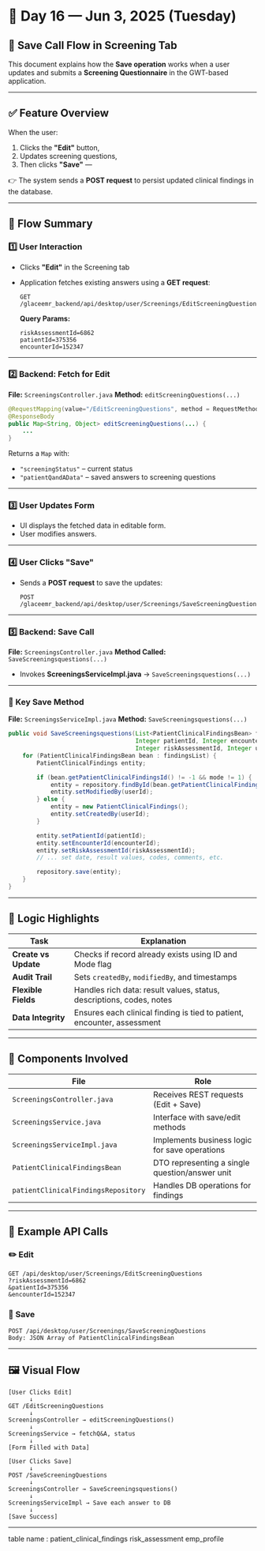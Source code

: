 # 📅 Day 16 — Jun 3, 2025 (Tuesday)

## 💾 Save Call Flow in Screening Tab

This document explains how the **Save operation** works when a user updates and submits a **Screening Questionnaire** in the GWT-based application.

---

## ✅ Feature Overview

When the user:

1. Clicks the **"Edit"** button,
2. Updates screening questions,
3. Then clicks **"Save"** —

👉 The system sends a **POST request** to persist updated clinical findings in the database.

---

## 🔁 Flow Summary

### 1️⃣ **User Interaction**

* Clicks **"Edit"** in the Screening tab
* Application fetches existing answers using a **GET request**:

  ```
  GET /glaceemr_backend/api/desktop/user/Screenings/EditScreeningQuestions
  ```

  **Query Params:**

  ```
  riskAssessmentId=6862
  patientId=375356
  encounterId=152347
  ```

---

### 2️⃣ **Backend: Fetch for Edit**

**File:** `ScreeningsController.java`
**Method:** `editScreeningQuestions(...)`

```java
@RequestMapping(value="/EditScreeningQuestions", method = RequestMethod.GET)
@ResponseBody
public Map<String, Object> editScreeningQuestions(...) {
    ...
}
```

Returns a `Map` with:

* `"screeningStatus"` – current status
* `"patientQandAData"` – saved answers to screening questions

---

### 3️⃣ **User Updates Form**

* UI displays the fetched data in editable form.
* User modifies answers.

---

### 4️⃣ **User Clicks "Save"**

* Sends a **POST request** to save the updates:

  ```
  POST /glaceemr_backend/api/desktop/user/Screenings/SaveScreeningQuestions
  ```

---

### 5️⃣ **Backend: Save Call**

**File:** `ScreeningsController.java`
**Method Called:** `SaveScreeningsquestions(...)`

* Invokes **ScreeningsServiceImpl.java** → `SaveScreeningsquestions(...)`

---

### 🔧 Key Save Method

**File:** `ScreeningsServiceImpl.java`
**Method:** `SaveScreeningsquestions(...)`

```java
public void SaveScreeningsquestions(List<PatientClinicalFindingsBean> findingsList,
                                    Integer patientId, Integer encounterId,
                                    Integer riskAssessmentId, Integer userId, Integer mode) {
    for (PatientClinicalFindingsBean bean : findingsList) {
        PatientClinicalFindings entity;

        if (bean.getPatientClinicalFindingsId() != -1 && mode != 1) {
            entity = repository.findById(bean.getPatientClinicalFindingsId());
            entity.setModifiedBy(userId);
        } else {
            entity = new PatientClinicalFindings();
            entity.setCreatedBy(userId);
        }

        entity.setPatientId(patientId);
        entity.setEncounterId(encounterId);
        entity.setRiskAssessmentId(riskAssessmentId);
        // ... set date, result values, codes, comments, etc.

        repository.save(entity);
    }
}
```

---

## 🧠 Logic Highlights

| Task                 | Explanation                                                             |
| -------------------- | ----------------------------------------------------------------------- |
| **Create vs Update** | Checks if record already exists using ID and Mode flag                  |
| **Audit Trail**      | Sets `createdBy`, `modifiedBy`, and timestamps                          |
| **Flexible Fields**  | Handles rich data: result values, status, descriptions, codes, notes    |
| **Data Integrity**   | Ensures each clinical finding is tied to patient, encounter, assessment |

---

## 🧩 Components Involved

| File                                | Role                                           |
| ----------------------------------- | ---------------------------------------------- |
| `ScreeningsController.java`         | Receives REST requests (Edit + Save)           |
| `ScreeningsService.java`            | Interface with save/edit methods               |
| `ScreeningsServiceImpl.java`        | Implements business logic for save operations  |
| `PatientClinicalFindingsBean`       | DTO representing a single question/answer unit |
| `patientClinicalFindingsRepository` | Handles DB operations for findings             |

---

## 📌 Example API Calls

### ✏️ Edit

```http
GET /api/desktop/user/Screenings/EditScreeningQuestions
?riskAssessmentId=6862
&patientId=375356
&encounterId=152347
```

### 💾 Save

```http
POST /api/desktop/user/Screenings/SaveScreeningQuestions
Body: JSON Array of PatientClinicalFindingsBean
```

---

## 🖼️ Visual Flow

```
[User Clicks Edit]
      ↓
GET /EditScreeningQuestions
      ↓
ScreeningsController → editScreeningQuestions()
      ↓
ScreeningsService → fetchQ&A, status
      ↓
[Form Filled with Data]

[User Clicks Save]
      ↓
POST /SaveScreeningQuestions
      ↓
ScreeningsController → SaveScreeningsquestions()
      ↓
ScreeningsServiceImpl → Save each answer to DB
      ↓
[Save Success]
```

---
table name : patient_clinical_findings
risk_assessment
emp_profile
